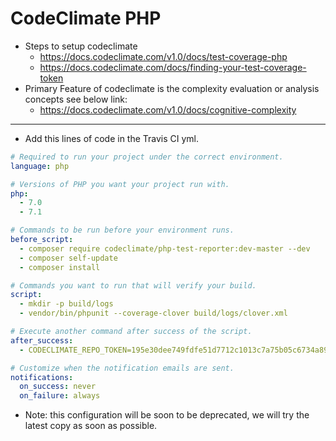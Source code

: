 # CodeClimate PHP

* Steps to setup codeclimate
    - https://docs.codeclimate.com/v1.0/docs/test-coverage-php
    - https://docs.codeclimate.com/docs/finding-your-test-coverage-token
* Primary Feature of codeclimate is the complexity evaluation or analysis concepts see below link:
    - https://docs.codeclimate.com/v1.0/docs/cognitive-complexity

---

* Add this lines of code in the Travis CI yml.
```yml
# Required to run your project under the correct environment.
language: php

# Versions of PHP you want your project run with.
php:
  - 7.0
  - 7.1

# Commands to be run before your environment runs.
before_script:
  - composer require codeclimate/php-test-reporter:dev-master --dev
  - composer self-update
  - composer install

# Commands you want to run that will verify your build.
script: 
  - mkdir -p build/logs
  - vendor/bin/phpunit --coverage-clover build/logs/clover.xml

# Execute another command after success of the script.
after_success:
  - CODECLIMATE_REPO_TOKEN=195e30dee749fdfe51d7712c1013c7a75b05c6734a89c42fd4bc0a5f787e389f (You can get this in your codeclimate repo setting) vendor/bin/test-reporter

# Customize when the notification emails are sent.
notifications:
  on_success: never
  on_failure: always
```

* Note: this configuration will be soon to be deprecated, we will try the latest copy as soon as possible.
